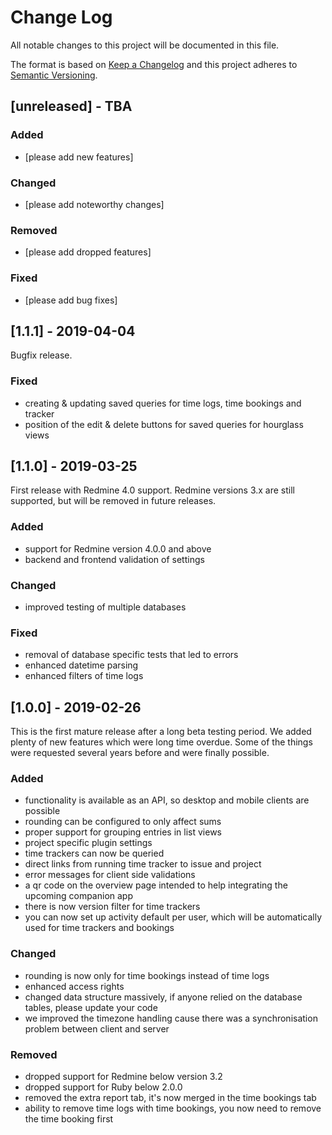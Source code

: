 # Change Log

All notable changes to this project will be documented in this file.

The format is based on [Keep a Changelog](http://keepachangelog.com/)
and this project adheres to [Semantic Versioning](http://semver.org/).

## [unreleased] - TBA

### Added
- [please add new features]

### Changed
- [please add noteworthy changes]

### Removed
- [please add dropped features]

### Fixed
- [please add bug fixes]

## [1.1.1] - 2019-04-04

Bugfix release.

### Fixed
- creating & updating saved queries for time logs, time bookings and tracker
- position of the edit & delete buttons for saved queries for hourglass views

## [1.1.0] - 2019-03-25

First release with Redmine 4.0 support.
Redmine versions 3.x are still supported, but will be removed in future releases.

### Added
- support for Redmine version 4.0.0 and above
- backend and frontend validation of settings

### Changed
- improved testing of multiple databases

### Fixed
- removal of database specific tests that led to errors
- enhanced datetime parsing
- enhanced filters of time logs


## [1.0.0] - 2019-02-26

This is the first mature release after a long beta testing period.
We added plenty of new features which were long time overdue.
Some of the things were requested several years before and were finally possible.

### Added
- functionality is available as an API, so desktop and mobile clients are possible 
- rounding can be configured to only affect sums 
- proper support for grouping entries in list views
- project specific plugin settings
- time trackers can now be queried
- direct links from running time tracker to issue and project
- error messages for client side validations
- a qr code on the overview page intended to help integrating the upcoming companion app
- there is now version filter for time trackers
- you can now set up activity default per user, which will be automatically used for time trackers and bookings

### Changed
- rounding is now only for time bookings instead of time logs
- enhanced access rights
- changed data structure massively, if anyone relied on the database tables, please update your code
- we improved the timezone handling cause there was a synchronisation problem between client and server

### Removed
- dropped support for Redmine below version 3.2
- dropped support for Ruby below 2.0.0
- removed the extra report tab, it's now merged in the time bookings tab
- ability to remove time logs with time bookings, you now need to remove the time booking first

